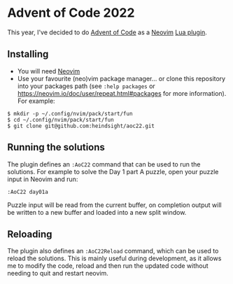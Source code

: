 # Advent of Code 2022

This year, I've decided to do [Advent of Code](https://adventofcode.com/2022) as
a [Neovim](https://neovim.io/) [Lua plugin](https://neovim.io/doc/user/lua.html).

## Installing

- You will need [Neovim](https://github.com/neovim/neovim/wiki/Installing-Neovim)
- Use your favourite (neo)vim package manager... or clone this repository into your packages path
  (see `:help packages` or https://neovim.io/doc/user/repeat.html#packages for more information).
  For example:

```
$ mkdir -p ~/.config/nvim/pack/start/fun
$ cd ~/.config/nvim/pack/start/fun
$ git clone git@github.com:heindsight/aoc22.git
```

## Running the solutions

The plugin defines an `:AoC22` command that can be used to run the solutions. For example to solve
the Day 1 part A puzzle, open your puzzle input in Neovim and run:

```
:AoC22 day01a
```

Puzzle input will be read from the current buffer, on completion output will be written to a new
buffer and loaded into a new split window.

## Reloading

The plugin also defines an `:AoC22Reload` command, which can be used to reload the solutions. This is
mainly useful during development, as it allows me to modify the code, reload and then run the
updated code without needing to quit and restart neovim.
